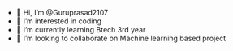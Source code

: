 - 👋 Hi, I’m @Guruprasad2107
- 👀 I’m interested in coding
- 🌱 I’m currently learning Btech 3rd year
- 💞️ I’m looking to collaborate on Machine learning based project

<!---
Guruprasad2107/Guruprasad2107 is a ✨ special ✨ repository because its `README.md` (this file) appears on your GitHub profile.
You can click the Preview link to take a look at your changes.
--->
